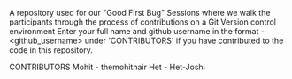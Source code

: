 A repository used for our "Good First Bug" Sessions where we walk the participants through the process of contributions on a Git Version control environment 
Enter your full name and github username in the format <name> - <github_username> under 'CONTRIBUTORS' if you have contributed to the code in this repository.

CONTRIBUTORS
Mohit - themohitnair
Het - Het-Joshi

